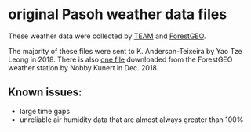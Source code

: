 # original Pasoh weather data files

These weather data were collected by [TEAM](https://github.com/forestgeo/Climate/tree/master/Climate_Data/Met_Stations/Pasoh/original_source_files/TEAM) and [ForestGEO](https://github.com/forestgeo/Climate/tree/master/Climate_Data/Met_Stations/Pasoh/original_source_files/ForestGEO%20station).

The majority of these files were sent to K. Anderson-Teixeira by Yao Tze Leong in 2018. There is also [one file](https://github.com/forestgeo/Climate/blob/master/Climate_Data/Met_Stations/Pasoh/original_source_files/ForestGEO%20station/2018/2018-04-06_and12.dat) downloaded from the ForestGEO weather station by Nobby Kunert in Dec. 2018. 

## Known issues:
- large time gaps 
- unreliable air humidity data that are almost always greater than 100%
